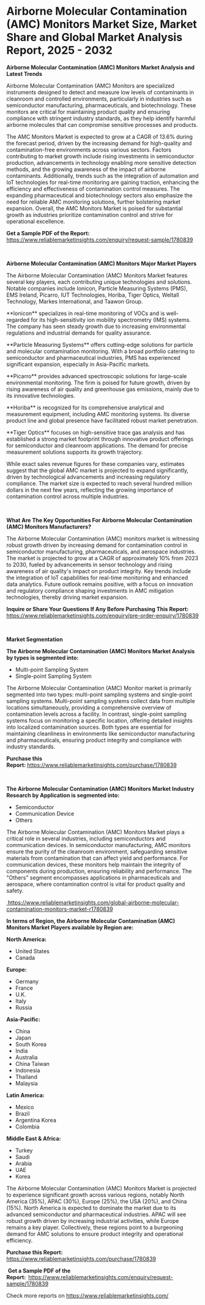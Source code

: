 <p><h1>Airborne Molecular Contamination (AMC) Monitors Market Size, Market Share and Global Market Analysis Report, 2025 - 2032</h1></p><p><strong>Airborne Molecular Contamination (AMC) Monitors Market Analysis and Latest Trends</strong></p>
<p><p>Airborne Molecular Contamination (AMC) Monitors are specialized instruments designed to detect and measure low levels of contaminants in cleanroom and controlled environments, particularly in industries such as semiconductor manufacturing, pharmaceuticals, and biotechnology. These monitors are critical for maintaining product quality and ensuring compliance with stringent industry standards, as they help identify harmful airborne molecules that can compromise sensitive processes and products.</p><p>The AMC Monitors Market is expected to grow at a CAGR of 13.6% during the forecast period, driven by the increasing demand for high-quality and contamination-free environments across various sectors. Factors contributing to market growth include rising investments in semiconductor production, advancements in technology enabling more sensitive detection methods, and the growing awareness of the impact of airborne contaminants. Additionally, trends such as the integration of automation and IoT technologies for real-time monitoring are gaining traction, enhancing the efficiency and effectiveness of contamination control measures. The expanding pharmaceutical and biotechnology sectors also emphasize the need for reliable AMC monitoring solutions, further bolstering market expansion. Overall, the AMC Monitors Market is poised for substantial growth as industries prioritize contamination control and strive for operational excellence.</p></p>
<p><strong>Get a Sample PDF of the Report:&nbsp;</strong> <a href="https://www.reliablemarketinsights.com/enquiry/request-sample/1780839?utm_campaign=3033&utm_medium=2&utm_source=Github&utm_content=ia&utm_term=11042025&utm_id=airborne-molecular-contamination-amc-monitors">https://www.reliablemarketinsights.com/enquiry/request-sample/1780839</a></p>
<p>&nbsp;</p>
<p><strong>Airborne Molecular Contamination (AMC) Monitors Major Market Players</strong></p>
<p><p>The Airborne Molecular Contamination (AMC) Monitors Market features several key players, each contributing unique technologies and solutions. Notable companies include Ionicon, Particle Measuring Systems (PMS), EMS Ireland, Picarro, IUT Technologies, Horiba, Tiger Optics, Weltall Technology, Markes International, and Taawon Group.</p><p>**Ionicon** specializes in real-time monitoring of VOCs and is well-regarded for its high-sensitivity ion mobility spectrometry (IMS) systems. The company has seen steady growth due to increasing environmental regulations and industrial demands for quality assurance.</p><p>**Particle Measuring Systems** offers cutting-edge solutions for particle and molecular contamination monitoring. With a broad portfolio catering to semiconductor and pharmaceutical industries, PMS has experienced significant expansion, especially in Asia-Pacific markets.</p><p>**Picarro** provides advanced spectroscopic solutions for large-scale environmental monitoring. The firm is poised for future growth, driven by rising awareness of air quality and greenhouse gas emissions, mainly due to its innovative technologies.</p><p>**Horiba** is recognized for its comprehensive analytical and measurement equipment, including AMC monitoring systems. Its diverse product line and global presence have facilitated robust market penetration.</p><p>**Tiger Optics** focuses on high-sensitive trace gas analysis and has established a strong market footprint through innovative product offerings for semiconductor and cleanroom applications. The demand for precise measurement solutions supports its growth trajectory.</p><p>While exact sales revenue figures for these companies vary, estimates suggest that the global AMC market is projected to expand significantly, driven by technological advancements and increasing regulatory compliance. The market size is expected to reach several hundred million dollars in the next few years, reflecting the growing importance of contamination control across multiple industries.</p></p>
<p>&nbsp;</p>
<p><strong>What Are The Key Opportunities For Airborne Molecular Contamination (AMC) Monitors Manufacturers?</strong></p>
<p><p>The Airborne Molecular Contamination (AMC) monitors market is witnessing robust growth driven by increasing demand for contamination control in semiconductor manufacturing, pharmaceuticals, and aerospace industries. The market is projected to grow at a CAGR of approximately 10% from 2023 to 2030, fueled by advancements in sensor technology and rising awareness of air quality's impact on product integrity. Key trends include the integration of IoT capabilities for real-time monitoring and enhanced data analytics. Future outlook remains positive, with a focus on innovation and regulatory compliance shaping investments in AMC mitigation technologies, thereby driving market expansion.</p></p>
<p><strong>Inquire or Share Your Questions If Any Before Purchasing This Report:</strong> <a href="https://www.reliablemarketinsights.com/enquiry/pre-order-enquiry/1780839?utm_campaign=3033&utm_medium=2&utm_source=Github&utm_content=ia&utm_term=11042025&utm_id=airborne-molecular-contamination-amc-monitors">https://www.reliablemarketinsights.com/enquiry/pre-order-enquiry/1780839</a></p>
<p>&nbsp;</p>
<p><strong>Market Segmentation</strong></p>
<p><strong>The Airborne Molecular Contamination (AMC) Monitors Market Analysis by types is segmented into:</strong></p>
<p><ul><li>Multi-point Sampling System</li><li>Single-point Sampling System</li></ul></p>
<p><p>The Airborne Molecular Contamination (AMC) Monitor market is primarily segmented into two types: multi-point sampling systems and single-point sampling systems. Multi-point sampling systems collect data from multiple locations simultaneously, providing a comprehensive overview of contamination levels across a facility. In contrast, single-point sampling systems focus on monitoring a specific location, offering detailed insights into localized contamination sources. Both types are essential for maintaining cleanliness in environments like semiconductor manufacturing and pharmaceuticals, ensuring product integrity and compliance with industry standards.</p></p>
<p><strong>Purchase this Report:&nbsp;</strong><a href="https://www.reliablemarketinsights.com/purchase/1780839?utm_campaign=3033&utm_medium=2&utm_source=Github&utm_content=ia&utm_term=11042025&utm_id=airborne-molecular-contamination-amc-monitors">https://www.reliablemarketinsights.com/purchase/1780839</a></p>
<p>&nbsp;</p>
<p><strong>The Airborne Molecular Contamination (AMC) Monitors Market Industry Research by Application is segmented into:</strong></p>
<p><ul><li>Semiconductor</li><li>Communication Device</li><li>Others</li></ul></p>
<p><p>The Airborne Molecular Contamination (AMC) Monitors Market plays a critical role in several industries, including semiconductors and communication devices. In semiconductor manufacturing, AMC monitors ensure the purity of the cleanroom environment, safeguarding sensitive materials from contamination that can affect yield and performance. For communication devices, these monitors help maintain the integrity of components during production, ensuring reliability and performance. The "Others" segment encompasses applications in pharmaceuticals and aerospace, where contamination control is vital for product quality and safety.</p></p>
<p><a href="https://www.reliablemarketinsights.com/global-airborne-molecular-contamination-monitors-market-r1780839?utm_campaign=3033&utm_medium=2&utm_source=Github&utm_content=ia&utm_term=11042025&utm_id=airborne-molecular-contamination-amc-monitors">&nbsp;https://www.reliablemarketinsights.com/global-airborne-molecular-contamination-monitors-market-r1780839</a></p>
<p><strong>In terms of Region, the Airborne Molecular Contamination (AMC) Monitors Market Players available by Region are:</strong></p>
<p>
    <p> <strong> North America: </strong>
        <ul>
            <li>United States</li>
            <li>Canada</li>
        </ul>
        </p> 
    <p> <strong> Europe: </strong>
        <ul>
            <li>Germany</li>
            <li>France</li>
            <li>U.K.</li>
            <li>Italy</li>
            <li>Russia</li>
        </ul>
        </p> 
    <p> <strong> Asia-Pacific: </strong>
        <ul>
            <li>China</li>
            <li>Japan</li>
            <li>South Korea</li>
            <li>India</li>
            <li>Australia</li>
            <li>China Taiwan</li>
            <li>Indonesia</li>
            <li>Thailand</li>
            <li>Malaysia</li>
        </ul>
        </p> 
    <p> <strong> Latin America: </strong>
        <ul>
            <li>Mexico</li>
            <li>Brazil</li>
            <li>Argentina Korea</li>
            <li>Colombia</li>
        </ul>
        </p> 
    <p> <strong> Middle East & Africa: </strong>
        <ul>
            <li>Turkey</li>
            <li>Saudi</li>
            <li>Arabia</li>
            <li>UAE</li>
            <li>Korea</li>
        </ul>
    </p>
    </p>
<p><p>The Airborne Molecular Contamination (AMC) Monitors Market is projected to experience significant growth across various regions, notably North America (35%), APAC (30%), Europe (25%), the USA (20%), and China (15%). North America is expected to dominate the market due to its advanced semiconductor and pharmaceutical industries. APAC will see robust growth driven by increasing industrial activities, while Europe remains a key player. Collectively, these regions point to a burgeoning demand for AMC solutions to ensure product integrity and operational efficiency.</p></p>
<p><strong>Purchase this Report: </strong><a href="https://www.reliablemarketinsights.com/purchase/1780839?utm_campaign=3033&utm_medium=2&utm_source=Github&utm_content=ia&utm_term=11042025&utm_id=airborne-molecular-contamination-amc-monitors">https://www.reliablemarketinsights.com/purchase/1780839</a></p>
<p>&nbsp;<strong>Get a Sample PDF of the Report:&nbsp;&nbsp;</strong><a href="https://www.reliablemarketinsights.com/enquiry/request-sample/1780839?utm_campaign=3033&utm_medium=2&utm_source=Github&utm_content=ia&utm_term=11042025&utm_id=airborne-molecular-contamination-amc-monitors">https://www.reliablemarketinsights.com/enquiry/request-sample/1780839</a></p>
<p><strong></strong></p>
<p>Check more reports on <a href="https://www.reliablemarketinsights.com/?utm_campaign=3033&utm_medium=2&utm_source=Github&utm_content=ia&utm_term=11042025&utm_id=airborne-molecular-contamination-amc-monitors">https://www.reliablemarketinsights.com/</a></p>